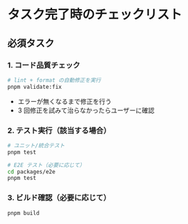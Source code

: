 # タスク完了時のチェックリスト

## 必須タスク

### 1. コード品質チェック

```bash
# lint + format の自動修正を実行
pnpm validate:fix
```

- エラーが無くなるまで修正を行う
- 3 回修正を試みて治らなかったらユーザーに確認

### 2. テスト実行（該当する場合）

```bash
# ユニット/統合テスト
pnpm test

# E2E テスト（必要に応じて）
cd packages/e2e
pnpm test
```

### 3. ビルド確認（必要に応じて）

```bash
pnpm build
```

